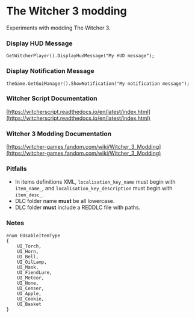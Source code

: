 # The Witcher 3 modding

Experiments with modding The Witcher 3.

### Display HUD Message

```
GetWitcherPlayer().DisplayHudMessage("My HUD message");
```

### Display Notification Message

```
theGame.GetGuiManager().ShowNotification("My notification message");
```

### Witcher Script Documentation

[https://witcherscript.readthedocs.io/en/latest/index.html](https://witcherscript.readthedocs.io/en/latest/index.html)

### Witcher 3 Modding Documentation

[https://witcher-games.fandom.com/wiki/Witcher_3_Modding](https://witcher-games.fandom.com/wiki/Witcher_3_Modding)

### Pitfalls

* In items definitions XML, `localisation_key_name` must begin with `item_name_`,
and `localisation_key_description` must begin with `item_desc_`.
* DLC folder name **must** be all lowercase.
* DLC folder **must** include a REDDLC file with paths.

### Notes

```
enum EUsableItemType
{
    UI_Torch,
    UI_Horn,
    UI_Bell,
    UI_OilLamp,
    UI_Mask,
    UI_FiendLure,
    UI_Meteor,
    UI_None,
    UI_Censer,
    UI_Apple,
    UI_Cookie,
    UI_Basket
}
```
